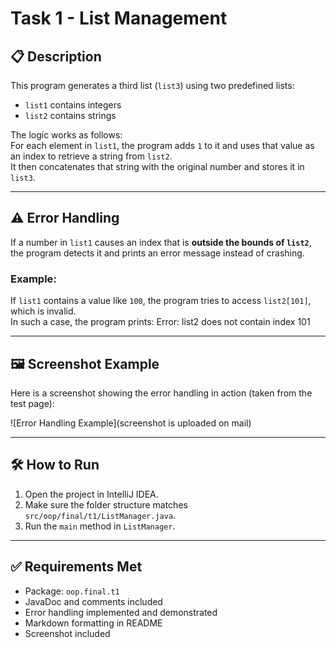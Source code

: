 # Task 1 - List Management

## 📋 Description

This program generates a third list (`list3`) using two predefined lists:  
- `list1` contains integers  
- `list2` contains strings  

The logic works as follows:  
For each element in `list1`, the program adds `1` to it and uses that value as an index to retrieve a string from `list2`.  
It then concatenates that string with the original number and stores it in `list3`.

---

## ⚠️ Error Handling

If a number in `list1` causes an index that is **outside the bounds of `list2`**, the program detects it and prints an error message instead of crashing.

### Example:

If `list1` contains a value like `100`, the program tries to access `list2[101]`, which is invalid.  
In such a case, the program prints:  Error: list2 does not contain index 101


---

## 🖼 Screenshot Example

Here is a screenshot showing the error handling in action (taken from the test page):

![Error Handling Example](screenshot is uploaded on mail)

---

## 🛠 How to Run

1. Open the project in IntelliJ IDEA.
2. Make sure the folder structure matches `src/oop/final/t1/ListManager.java`.
3. Run the `main` method in `ListManager`.

---

## ✅ Requirements Met

- Package: `oop.final.t1`
- JavaDoc and comments included
- Error handling implemented and demonstrated
- Markdown formatting in README
- Screenshot included


